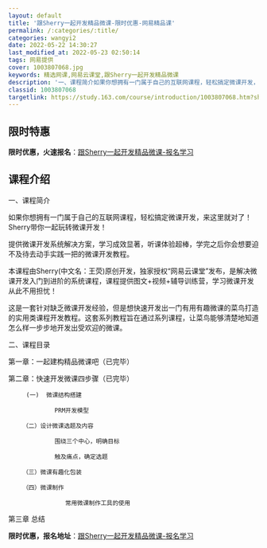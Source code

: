 ```yaml
---
layout: default
title: '跟Sherry一起开发精品微课-限时优惠-网易精品课'
permalink: /:categories/:title/
categories: wangyi2
date: 2022-05-22 14:30:27
last_modified_at: 2022-05-23 02:50:14
tags: 网易提供
cover: 1003807068.jpg
keywords: 精选网课,网易云课堂,跟Sherry一起开发精品微课
description: '一、课程简介如果你想拥有一门属于自己的互联网课程，轻松搞定微课开发，来这里就对了！Sherry带你一起玩转微课开发！提供'
classid: 1003807068
targetlink: https://study.163.com/course/introduction/1003807068.htm?share=1&shareId=1025206652&utm_campaign=share&utm_medium=iphoneShare&utm_source=&utm_u=1025206652
---
```


## 限时特惠

**限时优惠，火速报名**：[跟Sherry一起开发精品微课-报名学习](https://study.163.com/course/introduction/1003807068.htm?share=1&shareId=1025206652&utm_campaign=share&utm_medium=iphoneShare&utm_source=&utm_u=1025206652)

## 课程介绍

一、课程简介

如果你想拥有一门属于自己的互联网课程，轻松搞定微课开发，来这里就对了！Sherry带你一起玩转微课开发！

 

提供微课开发系统解决方案，学习成效显著，听课体验超棒，学完之后你会想要迫不及待去动手实践一把的微课开发教程。



本课程由Sherry(中文名：王荧)原创开发，独家授权“网易云课堂”发布，是解决微课开发入门到进阶的系统课程，课程提供图文+视频+辅导训练营，学习微课开发从此不用担忧！



  这是一套针对缺乏微课开发经验，但是想快速开发出一门有用有趣微课的菜鸟打造的实用类课程开发教程。这套系列教程旨在通过系列课程，让菜鸟能够清楚地知道怎么样一步步地开发出受欢迎的微课。



二、课程目录

第一章：一起建构精品微课吧（已完毕）

第二章：快速开发微课四步骤（已完毕）

         (一)  微课结构搭建

                 PRM开发模型

        （二）设计微课选题及内容

                 围绕三个中心，明确目标

                 触及痛点，确定选题

        （三）微课有趣化包装

        （四）微课制作

                    常用微课制作工具的使用

第三章  总结

**限时优惠，报名地址**：[跟Sherry一起开发精品微课-报名学习](https://study.163.com/course/introduction/1003807068.htm?share=1&shareId=1025206652&utm_campaign=share&utm_medium=iphoneShare&utm_source=&utm_u=1025206652)

